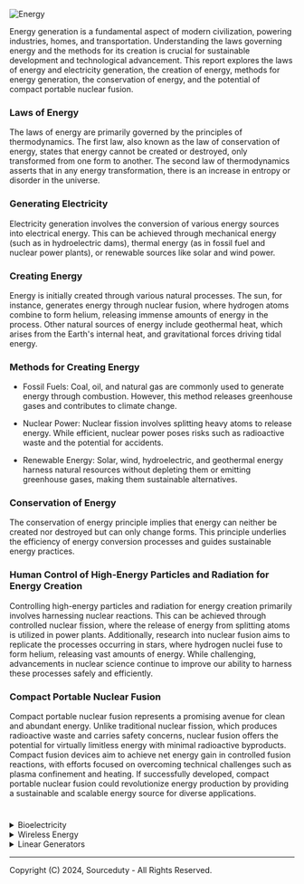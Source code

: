 ![Energy](https://github.com/sourceduty/Energy/assets/123030236/d54a7a60-97f4-4700-ac68-b9ce72024bde)

Energy generation is a fundamental aspect of modern civilization, powering industries, homes, and transportation. Understanding the laws governing energy and the methods for its creation is crucial for sustainable development and technological advancement. This report explores the laws of energy and electricity generation, the creation of energy, methods for energy generation, the conservation of energy, and the potential of compact portable nuclear fusion.

### Laws of Energy 

The laws of energy are primarily governed by the principles of thermodynamics. The first law, also known as the law of conservation of energy, states that energy cannot be created or destroyed, only transformed from one form to another. The second law of thermodynamics asserts that in any energy transformation, there is an increase in entropy or disorder in the universe.

### Generating Electricity

Electricity generation involves the conversion of various energy sources into electrical energy. This can be achieved through mechanical energy (such as in hydroelectric dams), thermal energy (as in fossil fuel and nuclear power plants), or renewable sources like solar and wind power.

### Creating Energy

Energy is initially created through various natural processes. The sun, for instance, generates energy through nuclear fusion, where hydrogen atoms combine to form helium, releasing immense amounts of energy in the process. Other natural sources of energy include geothermal heat, which arises from the Earth's internal heat, and gravitational forces driving tidal energy.

### Methods for Creating Energy

- Fossil Fuels: Coal, oil, and natural gas are commonly used to generate energy through combustion. However, this method releases greenhouse gases and contributes to climate change.

- Nuclear Power: Nuclear fission involves splitting heavy atoms to release energy. While efficient, nuclear power poses risks such as radioactive waste and the potential for accidents.

- Renewable Energy: Solar, wind, hydroelectric, and geothermal energy harness natural resources without depleting them or emitting greenhouse gases, making them sustainable alternatives.

### Conservation of Energy

The conservation of energy principle implies that energy can neither be created nor destroyed but can only change forms. This principle underlies the efficiency of energy conversion processes and guides sustainable energy practices.

### Human Control of High-Energy Particles and Radiation for Energy Creation

Controlling high-energy particles and radiation for energy creation primarily involves harnessing nuclear reactions. This can be achieved through controlled nuclear fission, where the release of energy from splitting atoms is utilized in power plants. Additionally, research into nuclear fusion aims to replicate the processes occurring in stars, where hydrogen nuclei fuse to form helium, releasing vast amounts of energy. While challenging, advancements in nuclear science continue to improve our ability to harness these processes safely and efficiently.

### Compact Portable Nuclear Fusion

Compact portable nuclear fusion represents a promising avenue for clean and abundant energy. Unlike traditional nuclear fission, which produces radioactive waste and carries safety concerns, nuclear fusion offers the potential for virtually limitless energy with minimal radioactive byproducts. Compact fusion devices aim to achieve net energy gain in controlled fusion reactions, with efforts focused on overcoming technical challenges such as plasma confinement and heating. If successfully developed, compact portable nuclear fusion could revolutionize energy production by providing a sustainable and scalable energy source for diverse applications.

#

<details><summary>Bioelectricity</summary>
<br>

![Bioelectric](https://github.com/sourceduty/Energy/assets/123030236/02dd9eed-628c-42a5-9812-e455f037ad31)

Bioelectrogenesis involves the biological generation of electricity by organisms like electric eels and certain bacteria, achieved through specialized organs or cellular mechanisms. Microbial Fuel Cells (MFCs) leverage electrogenic bacteria to convert chemical energy into electricity, offering eco-friendly waste treatment and renewable energy generation solutions. These cells operate by breaking down organic substrates in the anode chamber, releasing electrons that travel through an external circuit, ultimately generating electric current.

Small-scale MFCs, characterized by their portability and low power output, find diverse applications such as environmental monitoring, remote sensing, and emergency power supply. They can be integrated into wearable devices, powering sensors for various purposes. These devices are also valuable educational tools for teaching concepts related to renewable energy and microbiology. Additionally, online platforms and scientific equipment suppliers offer MFCs for sale, catering to academic, industrial, and research needs.

Commercially manufactured MFCs from companies like Cambrian Innovation, MICROrganic Technologies, and BioeM Power are tailored for specific applications such as wastewater treatment, renewable energy generation, and environmental monitoring. These systems vary in size, power output, and scalability, offering solutions for diverse requirements. Evaluating factors like intended application, power output, and compatibility is crucial when considering the purchase of a commercially manufactured MFC.

### Alternative MFCs

Microbial fuel cells have traditionally relied on the decomposition of organic matter to generate electricity. However, alternative approaches have emerged that expand the range of substrates usable in MFCs. Some MFC designs utilize inorganic substrates such as hydrogen gas, sulfide, or iron ions, which certain bacteria can oxidize, releasing electrons that are captured by electrodes to produce electricity. Additionally, synthetic electron donors like acetate or glucose have been employed in MFCs to facilitate electron transfer and electricity generation, demonstrating that organic matter is not strictly necessary for MFC operation.

Another avenue of research focuses on harnessing microbial metabolic processes that do not directly involve organic matter. For instance, certain bacteria can generate electricity through the oxidation of ammonia or the reduction of nitrate or sulfate. These processes involve electron transfer between microbial species or between microorganisms and solid electrodes, enabling electricity generation in MFCs without relying on organic substrates. Furthermore, photosynthetic MFCs combine photosynthetic microorganisms with electrochemically active bacteria, utilizing light energy to produce organic compounds through photosynthesis, which are then metabolized to release electrons for electricity generation.

These diverse approaches showcase the versatility of MFC technology in generating electricity using a variety of substrates and metabolic pathways beyond organic matter decomposition. While challenges such as efficiency and scalability persist, ongoing research in this field continues to explore novel strategies for improving MFC performance and expanding their applications in renewable energy and environmental remediation.

### Inorganic Substrates

Inorganic substrates offer a promising avenue for microbial fuel cells (MFCs), expanding their potential beyond reliance on organic matter. One notable example is the utilization of hydrogen gas (H2) as a substrate. Certain hydrogen-oxidizing bacteria, such as Geobacter sulfurreducens or Shewanella oneidensis, can oxidize hydrogen gas in the presence of an electron acceptor, releasing electrons that can be captured by an anode electrode to produce electricity. This process, known as hydrogen oxidation, represents a clean and efficient method of electricity generation in MFCs without the need for organic substrates.

Another inorganic substrate utilized in MFCs is sulfide (S2-) ions. Sulfide-oxidizing bacteria, such as Desulfobulbus propionicus, are capable of oxidizing sulfide ions to elemental sulfur or sulfate, releasing electrons in the process. These electrons can then be transferred to an anode electrode to generate electricity. Sulfide-based MFCs have shown promise for applications in wastewater treatment, where sulfide-rich streams can serve as an abundant and renewable energy source for electricity generation.

Additionally, MFCs can utilize iron ions (Fe2+ or Fe3+) as inorganic substrates for electricity generation. Certain iron-oxidizing bacteria, such as Geobacter metallireducens, are capable of oxidizing ferrous ions to ferric ions, accompanied by the release of electrons. These electrons can be harnessed by an anode electrode to produce electrical current. Iron-based MFCs have been investigated for their potential in environmental remediation, such as the treatment of acid mine drainage, where iron-rich waters can serve as a suitable substrate for electricity generation while simultaneously aiding in metal precipitation and water purification.

These examples illustrate the diversity of inorganic substrates that can be employed in MFCs, showcasing their potential for sustainable electricity generation from abundant and renewable resources beyond organic matter.

### Future MFCs

![Biofuel](https://github.com/sourceduty/Energy/assets/123030236/992bba8b-4266-4bb6-9630-0151ffe2919e)

The future of microbial fuel cells (MFCs) holds tremendous promise as researchers continue to innovate and refine this technology for a variety of applications. One key area of focus is enhancing MFC efficiency and scalability to enable broader adoption in renewable energy generation. Advances in materials science and engineering are leading to the development of novel electrode materials with improved conductivity, surface area, and biocompatibility, which can enhance electron transfer rates and overall MFC performance. Moreover, research efforts are aimed at optimizing MFC configurations, such as stackable or modular designs, to increase power output and accommodate diverse operating conditions. These advancements are paving the way for MFCs to play a more significant role in decentralized energy production, wastewater treatment, and environmental monitoring.

Furthermore, the integration of MFCs into hybrid systems and innovative applications is expanding their potential impact across various sectors. For instance, coupling MFCs with renewable energy sources like solar or wind power can create hybrid energy systems that offer continuous and reliable electricity generation. Additionally, MFCs can be integrated into bioelectrochemical systems for the simultaneous production of value-added products, such as hydrogen gas or organic acids, through microbial electrochemical synthesis. Beyond energy generation, MFC technology holds promise for applications in environmental remediation, biosensing, and bioremediation, where the ability to harness microbial metabolism for electricity production offers sustainable solutions to pressing global challenges. As research continues to push the boundaries of MFC performance and versatility, the future looks bright for this innovative technology to contribute to a more sustainable and resilient future.

<br>
</details>

<details><summary>Wireless Energy</summary>
<br>

Wireless energy has emerged as a revolutionary concept, promising to redefine how we power devices and systems. Unlike traditional wired connections, wireless energy transfer eliminates the need for physical cables, offering unprecedented convenience and flexibility. This technology has sparked immense interest across various industries, from consumer electronics to healthcare and beyond. The potential applications are vast, ranging from charging smartphones without cords to powering entire networks of sensors in smart cities.

Wireless energy transmission lies at the heart of this transformative technology. It enables the transfer of electrical energy from a power source to a recipient device without the need for physical conductors. Several methods are being explored for wireless energy transmission, including electromagnetic radiation, magnetic resonance, and ultrasound. Each approach has its advantages and limitations, such as range, efficiency, and safety considerations. Researchers continue to innovate in this field, striving to enhance efficiency and address practical challenges to enable widespread adoption.

One of the key challenges in wireless energy transmission is ensuring compatibility with different materials and environments. Unlike wired connections, which rely on direct physical contact, wireless energy transfer must contend with obstacles such as walls, furniture, and other objects. Moreover, the characteristics of materials can affect the efficiency and range of energy transmission. For example, materials with high electrical conductivity may interfere with electromagnetic fields, while dense materials can attenuate signals. Engineers are developing techniques to mitigate these challenges, including signal processing algorithms, adaptive antenna designs, and frequency optimization.

Despite these challenges, significant progress has been made in wireless energy transmission through different materials and environments. Researchers are exploring novel materials and techniques to improve efficiency and reliability. For example, metamaterials with unique electromagnetic properties show promise for enhancing wireless energy transfer across various mediums. Additionally, advances in wireless power transfer standards and protocols are paving the way for interoperability and seamless integration into existing infrastructure. As the technology continues to mature, wireless energy transmission holds the potential to revolutionize how we distribute and utilize power in the modern world.

<br>
</details>

<details><summary>Linear Generators</summary>
<br>

Permanent magnet linear generators (PMLGs) are innovative devices that convert linear motion directly into electrical energy. They utilize arrays of permanent magnets and coils of wire to generate electricity as the magnets move past the coils or vice versa. These generators offer several advantages including high efficiency, durability, compactness, and environmental friendliness. With fewer moving parts compared to traditional generators, PMLGs are more reliable, require less maintenance, and can be designed to fit into compact spaces. Additionally, they are a cleaner and more sustainable energy source since they don't rely on fossil fuels for operation.

PMLGs find applications across various fields such as renewable energy systems, wave energy converters, linear motors, and aerospace systems. Their versatility makes them suitable for a wide range of linear motion-to-electricity conversion needs. However, challenges such as cost, scalability, and optimization for specific applications persist and are areas of ongoing research and development. Despite these challenges, the potential of permanent magnet linear generators to contribute to cleaner energy production and more efficient power generation systems continues to drive innovation in the field.

<br>
</details>

***
Copyright (C) 2024, Sourceduty - All Rights Reserved.
